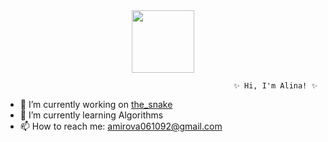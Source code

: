 <div id="header" align="center">
  <img src="https://i.giphy.com/media/v1.Y2lkPTc5MGI3NjExeTJ4amZ1YzlsOXpwbG1nbWk2cWF5eDd1OW12Y2FhdWNjZWRobXgwbSZlcD12MV9pbnRlcm5hbF9naWZfYnlfaWQmY3Q9cw/bhBWbzBjgeSxEjBG9R/giphy.gif" width="100"/>
</div>

                                                       ✨ Hi, I'm Alina! ✨

- 🔭 I’m currently working on <a href="https://github.com/AmirovaAlina/the_snake-main.git">the_snake</a>
- 🌱 I’m currently learning Algorithms
- 📫 How to reach me: amirova061092@gmail.com

  

<!--
**AmirovaAlina/AmirovaAlina** is a ✨ _special_ ✨ repository because its `README.md` (this file) appears on your GitHub profile.

Here are some ideas to get you started:

- 🔭 I’m currently working on the
- 🌱 I’m currently learning ...
- 👯 I’m looking to collaborate on ...
- 🤔 I’m looking for help with ...
- 💬 Ask me about ...
- 📫 How to reach me: ...
- 😄 Pronouns: ...
- ⚡ Fun fact: ...
-->
